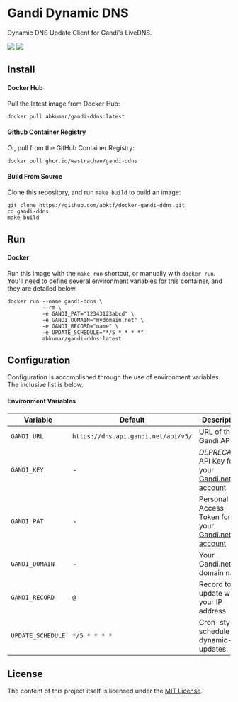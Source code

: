 # Gandi Dynamic DNS

Dynamic DNS Update Client for Gandi's LiveDNS.

[![](https://circleci.com/gh/wastrachan/docker-gandi-ddns.svg?style=svg)](https://circleci.com/gh/wastrachan/docker-gandi-ddns)
[![](https://img.shields.io/docker/pulls/wastrachan/gandi-ddns.svg)](https://hub.docker.com/r/wastrachan/gandi-ddns)

## Install

#### Docker Hub

Pull the latest image from Docker Hub:

```shell
docker pull abkumar/gandi-ddns:latest
```

#### Github Container Registry

Or, pull from the GitHub Container Registry:

```shell
docker pull ghcr.io/wastrachan/gandi-ddns
```

#### Build From Source

Clone this repository, and run `make build` to build an image:

```shell
git clone https://github.com/abktf/docker-gandi-ddns.git
cd gandi-ddns
make build
```

## Run

#### Docker

Run this image with the `make run` shortcut, or manually with `docker run`. You'll need to define several environment variables for this container, and they are detailed below.

```shell
docker run --name gandi-ddns \
           --rm \
           -e GANDI_PAT="12343123abcd" \
           -e GANDI_DOMAIN="mydomain.net" \
           -e GANDI_RECORD="name" \
           -e UPDATE_SCHEDULE="*/5 * * * *"
           abkumar/gandi-ddns:latest
```

## Configuration

Configuration is accomplished through the use of environment variables. The inclusive list is below.

#### Environment Variables

| Variable          | Default                             | Description                                                                                                                                     |
| ----------------- | ----------------------------------- | ----------------------------------------------------------------------------------------------------------------------------------------------- |
| `GANDI_URL`       | `https://dns.api.gandi.net/api/v5/` | URL of the Gandi API.                                                                                                                           |
| `GANDI_KEY`       | -                                   | _DEPRECATED_ API Key for your [Gandi.net account](https://docs.gandi.net/en/domain_names/advanced_users/api.html)                               |
| `GANDI_PAT`       | -                                   | Personal Access Token for your [Gandi.net account](https://docs.gandi.net/en/managing_an_organization/organizations/personal_access_token.html) |
| `GANDI_DOMAIN`    | -                                   | Your Gandi.net domain name                                                                                                                      |
| `GANDI_RECORD`    | `@`                                 | Record to update with your IP address                                                                                                           |
| `UPDATE_SCHEDULE` | `*/5 * * * *`                       | Cron-style schedule for dynamic-dns updates.                                                                                                    |

## License

The content of this project itself is licensed under the [MIT License](LICENSE).
